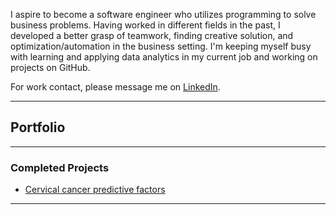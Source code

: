 I aspire to become a software engineer who utilizes programming to solve business problems. Having worked in different fields in the past, I developed a better grasp of teamwork, finding creative solution, and optimization/automation in the business setting. I'm keeping myself busy with learning and applying data analytics in my current job and working on projects on GitHub.

For work contact, please message me on [LinkedIn](https://www.linkedin.com/in/maiqha/). 

---

## Portfolio

---

### Completed Projects

- [Cervical cancer predictive factors](http://maiqha.github.io/cervical-cancer-factors-with-R/)

---
